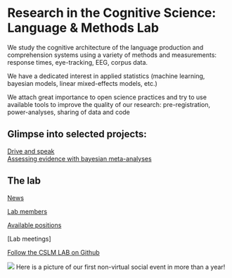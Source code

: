 

# Research in the Cognitive Science: Language & Methods Lab

We study the cognitive architecture of the language production and comprehension systems using a variety of methods and measurements: response times, eye-tracking, EEG, corpus data. 

We have a dedicated interest in applied statistics (machine learning, bayesian models, linear mixed-effects models, etc.)

We attach great importance to open science practices and try to use available tools to improve the quality of our research: pre-registration, power-analyses, sharing of data and code



## Glimpse into selected projects:

[Drive and speak](https://audreyburki.github.io/Drive-and-Speak/)  
[Assessing evidence with bayesian meta-analyses](https://audreyburki.github.io/Meta-analyses-Word-Production/)

## The lab

[News](https://audreyburki.github.io/Lab-News/)  

[Lab members](https://audreyburki.github.io/Lab-Members/)  

[Available positions](https://audreyburki.github.io/Open-Positions/)  

[Lab meetings]

[Follow the CSLM LAB on Github](https://github.com/cslm-lab)





<img src="./Lab_June2021.jpg">
Here is a picture of our first non-virtual social event in more than a year!
